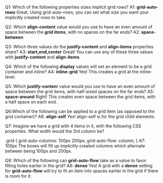 Q1: Which of the following properties sizes implicit grid rows?
A1: **grid-auto-rows**
Great. Using grid-auto-rows, you can set what size you want your implicitly created rows to take.

Q2: Which **align-content** value would you use to have an even amount of space between the **_grid items_**, with no spaces on the far ends?
A2: **space-between**

Q3: Which three values do the **justify-content** and **align-items** properties share?
A3: **start,end,center**
Great! You can use any of these three values with **justify-content** and **align-items**.

Q4: Which of the following **display** values will set an element to be a grid container and inline?
A4: **inline-grid**
Yes! This creates a grid at the inline-level.

Q5: Which **justify-conten**t value would you use to have an even amount of space between the grid items, with half-sized spaces on the far ends?
A5: **space-around**
Right! This creates even space between the grid items, with a half space on each end.

Q6:Which of the following can be applied to a grid item (as opposed to the grid container)?
A6: **align-self**
Yes! align-self is for the grid child elements.

Q7: Imagine we have a grid with 4 items in it, with the following CSS properties. What width would the 3rd column be?

.grid {
grid-auto-columns: 100px 200px;
grid-auto-flow: column;
}
A7: 100px
The boxes will fill up implicitly created columns which alternate between being 100px and 200px.

Q8: Which of the following can **grid-auto-flow** take as a value to favor filling holes earlier in the grid?
A8: **dense**
Yes! A grid with a **dense** setting for **grid-auto-flow** will try to fit an item into spaces earlier in the grid if there is room for it.

